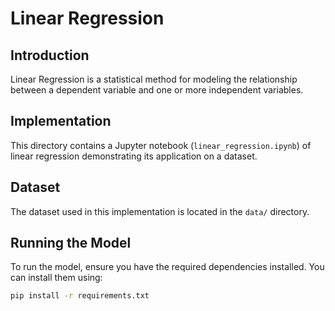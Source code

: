 # Linear Regression

## Introduction
Linear Regression is a statistical method for modeling the relationship between a dependent variable and one or more independent variables.

## Implementation
This directory contains a Jupyter notebook (`linear_regression.ipynb`) of linear regression demonstrating its application on a dataset.

## Dataset
The dataset used in this implementation is located in the `data/` directory.

## Running the Model
To run the model, ensure you have the required dependencies installed. You can install them using:

```bash
pip install -r requirements.txt
